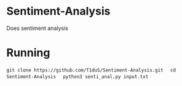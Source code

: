 # Sentiment-Analysis
Does sentiment analysis

# Running
`
git clone https://github.com/T1duS/Sentiment-Analysis.git  
`
`
cd Sentiment-Analysis  
`
`
python3 senti_anal.py input.txt
`
